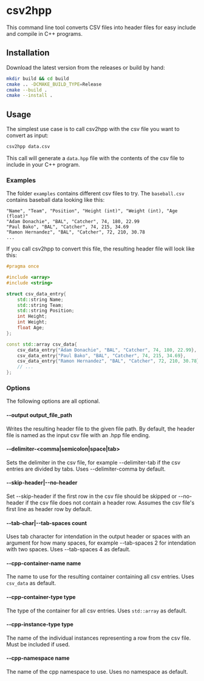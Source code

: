 # csv2hpp

This command line tool converts CSV files into header files for easy include and compile in C++ programs.

## Installation

Download the latest version from the releases or build by hand:

```sh
mkdir build && cd build
cmake .. -DCMAKE_BUILD_TYPE=Release
cmake --build .
cmake --install .
```

## Usage

The simplest use case is to call csv2hpp with the csv file you want to convert as input:

```sh
csv2hpp data.csv
```

This call will generate a `data.hpp` file with the contents of the csv file to include in your C++ program.

### Examples

The folder `examples` contains different csv files to try. The `baseball.csv` contains baseball data looking like this:

```csv
"Name", "Team", "Position", "Height (int)", "Weight (int), "Age (float)"
"Adam Donachie", "BAL", "Catcher", 74, 180, 22.99
"Paul Bako", "BAL", "Catcher", 74, 215, 34.69
"Ramon Hernandez", "BAL", "Catcher", 72, 210, 30.78
...
```

If you call csv2hpp to convert this file, the resulting header file will look like this:

```cpp
#pragma once

#include <array>
#include <string>

struct csv_data_entry{
    std::string Name;
    std::string Team;
    std::string Position;
    int Height;
    int Weight;
    float Age;
};

const std::array csv_data{
    csv_data_entry{"Adam Donachie", "BAL", "Catcher", 74, 180, 22.99},
    csv_data_entry{"Paul Bako", "BAL", "Catcher", 74, 215, 34.69},
    csv_data_entry{"Ramon Hernandez", "BAL", "Catcher", 72, 210, 30.78},
    // ...
};
```

### Options

The following options are all optional.

#### --output output_file_path

Writes the resulting header file to the given file path. By default, the header file is named as the input csv file with
an .hpp file ending.

#### --delimiter-<comma|semicolon|space|tab>

Sets the delimiter in the csv file, for example --delimiter-tab if the csv entries are divided by tabs. Uses
--delimiter-comma by default.

#### --skip-header|--no-header

Set --skip-header if the first row in the csv file should be skipped or --no-header if the csv file does not contain a
header row. Assumes the csv file's first line as header row by default.

#### --tab-char|--tab-spaces count

Uses tab character for intendation in the output header or spaces with an argument for how many spaces, for example
--tab-spaces 2 for intendation with two spaces. Uses --tab-spaces 4 as default.

#### --cpp-container-name name

The name to use for the resulting container containing all csv entries. Uses `csv_data` as default.

#### --cpp-container-type type

The type of the container for all csv entries. Uses `std::array` as default.

#### --cpp-instance-type type

The name of the individual instances representing a row from the csv file. Must be included if used.

#### --cpp-namespace name

The name of the cpp namespace to use. Uses no namespace as default.
